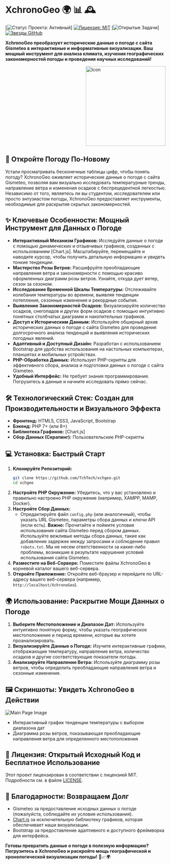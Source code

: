 # XchronoGeo 🌍 📊 🕰️

[![Статус Проекта: Активный](https://img.shields.io/badge/статус-активный-brightgreen)]
[![Лицензия: MIT](https://img.shields.io/badge/лицензия-MIT-yellow.svg)](https://opensource.org/licenses/MIT)
[![Открытые Задачи](https://img.shields.io/github/issues/TchTech/xchgeo)]
[![Звезды GitHub](https://img.shields.io/github/stars/TchTech/xchgeo?style=social)]([https://github.com/TchTech/xchgeo](https://github.com/TchTech/xchgeo))

**XchronoGeo преобразует исторические данные о погоде с сайта Gismeteo в интерактивные и информативные визуализации. Ваш мощный инструмент для анализа климата, изучения географических закономерностей погоды и проведения научных исследований!**
<div style="width: 100%">
<img src="https://xchronogeo.rf.gd/assets/img/logo-img.png" style="  display: block;  margin-left: 50%;  margin-right: 50%" width=250 alt="Icon">
</div>

## 🚀 Откройте Погоду По-Новому

Устали просматривать бесконечные таблицы цифр, чтобы понять погоду? XchronoGeo оживляет исторические данные о погоде с сайта Gismeteo, позволяя вам визуально исследовать температурные тренды, направление ветра и изменения осадков с беспрецедентной легкостью. Независимо от того, являетесь ли вы студентом, исследователем или просто энтузиастом погоды, XchronoGeo предоставляет инструменты, необходимые для раскрытия скрытых закономерностей.

## ✨ Ключевые Особенности: Мощный Инструмент для Данных о Погоде

*   **Интерактивный Механизм Графиков:** Исследуйте данные о погоде с помощью динамических и отзывчивых графиков, созданных с использованием [Chart.js].  Масштабируйте, перемещайте и наводите курсор, чтобы получить детальную информацию и увидеть тонкие тенденции.
*   **Мастерство Розы Ветров:** Расшифруйте преобладающие направления ветра и закономерности с помощью красиво оформленных диаграмм розы ветров.  Узнайте, откуда дует ветер, сезон за сезоном.
*   **Исследование Временной Шкалы Температуры:** Отслеживайте колебания температуры во времени, выявляя тенденции потепления, сезонные изменения и рекордные события.
*   **Выявление Закономерностей Осадков:** Визуализируйте количество осадков, снегопадов и других форм осадков с помощью интуитивно понятных столбчатых диаграмм и накопительных графиков.
*   **Доступ к Историческим Данным:** Используйте обширный архив исторических данных о погоде с сайта Gismeteo для проведения долгосрочного анализа тенденций и выявления исторических погодных явлений.
*   **Адаптивный и Доступный Дизайн:** Разработан с использованием Bootstrap для удобства использования на настольных компьютерах, планшетах и мобильных устройствах.
*   **PHP-Обработка Данных:** Использует PHP-скрипты для эффективного сбора, анализа и подготовки данных о погоде с сайта Gismeteo.
*   **Удобный Интерфейс:** Не требует знания программирования. Погрузитесь в данные и начните исследовать прямо сейчас.

## 🛠️ Технологический Стек: Создан для Производительности и Визуального Эффекта

*   **Фронтенд:** HTML5, CSS3, JavaScript, Bootstrap
*   **Бэкенд:** PHP 7+ (или 8+)
*   **Библиотека Графиков:** [Chart.js]
*   **Сбор Данных (Скрапинг):** Пользовательские PHP-скрипты
## 💻 Установка: Быстрый Старт

1.  **Клонируйте Репозиторий:**
    ```bash
    git clone https://github.com/TchTech/xchgeo.git
    cd xchgeo
    ```
2.  **Настройте PHP Окружение:** Убедитесь, что у вас установлено и правильно настроено PHP окружение (например, XAMPP, MAMP, Docker).
3.  **Настройте Сбор Данных:**
    *   Отредактируйте файл `config.php` (или аналогичный), чтобы указать URL Gismeteo, параметры сбора данных и ключи API (если есть).  **Важно:** Прочитайте и поймите условия использования сайта Gismeteo перед сбором данных. Используйте вежливые методы сбора данных, такие как добавление задержек между запросами и соблюдение правил `robots.txt`. Мы не несем ответственности за какие-либо проблемы, возникшие в результате нарушения условий использования сайта Gismeteo.
4.  **Разместите на Веб-Сервере:** Поместите файлы XchronoGeo в корневой каталог вашего веб-сервера.
5.  **Откройте Приложение:** Откройте веб-браузер и перейдите по URL-адресу вашего веб-сервера (например, `http://localhost/XchronoGeo`).

## 🌍 Использование: Раскрытие Мощи Данных о Погоде

1.  **Выберите Местоположение и Диапазон Дат:** Используйте интуитивно понятную форму, чтобы указать географическое местоположение и период времени, которые вы хотите проанализировать.
2.  **Визуализируйте Данные о Погоде:** Изучите интерактивные графики, отображающие температуру, направление ветра, количество осадков и другие соответствующие показатели погоды.
3.  **Анализируйте Направление Ветра:** Используйте диаграмму розы ветров, чтобы определить преобладающие направления ветра и сезонные изменения.

## 🖼️ Скриншоты: Увидеть XchronoGeo в Действии

<img src="https://xchronogeo.rf.gd/assets/img/1pic.png" alt="Main Page Image">

*    Интерактивный график тенденции температуры с выбором диапазона дат
*    Диаграмма розы ветров, показывающая преобладающие направления ветра для определенного местоположения


## 📜 Лицензия: Открытый Исходный Код и Бесплатное Использование

Этот проект лицензирован в соответствии с лицензией MIT.  Подробности см. в файле [LICENSE](LICENSE).

## 🙏 Благодарности: Возвращаем Долг

*   Gismeteo за предоставление исходных данных о погоде (пожалуйста, соблюдайте их условия использования).
*   [Chart.js](https://www.chartjs.org/) за исключительную библиотеку графиков, которая обеспечивает наши визуализации.
*   Bootstrap за предоставление адаптивного и доступного фреймворка для интерфейса.

**Готовы превратить данные о погоде в полезную информацию?  Погрузитесь в XchronoGeo и раскройте мощь географической и хронологической визуализации погоды!** 🚀📈🌍
